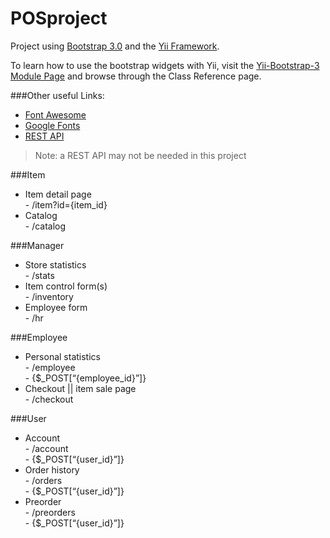 POSproject
==========

Project using [Bootstrap 3.0](http://getbootstrap.com/) and the [Yii Framework](http://www.yiiframework.com/).   
   
To learn how to use the bootstrap widgets with Yii, visit the [Yii-Bootstrap-3 Module Page](http://bootstrap3.pascal-brewing.de/) and browse through the Class Reference page.

###Other useful Links:   
- [Font Awesome](http://fontawesome.io/)
- [Google Fonts](http://www.google.com/fonts/)
- [REST API](http://code.tutsplus.com/tutorials/creating-an-api-centric-web-application--net-23417)    

> Note: a REST API may not be needed in this project

###Item   
-	Item detail page      
        -	/item?id={item_id}     
-	Catalog         
        -	/catalog   
     
###Manager      
-	Store statistics      
        -	/stats    
-	Item control form(s)      
        -	/inventory      
-	Employee form        
        -	/hr    
     
###Employee
-	Personal statistics    
        -	/employee      
        -	 {$_POST[“{employee_id}”]}     
-	Checkout || item sale page    
        -	/checkout    
     
###User     
-	Account    
        -	/account     
        -	{$_POST[“{user_id}”]}    
-	Order history     
        -	/orders     
        -	{$_POST[“{user_id}”]}    
-	Preorder     
        -	/preorders     
        -	{$_POST[“{user_id}”]}    
   